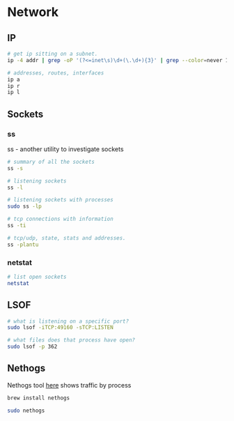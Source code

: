 # Network

## IP

```sh
# get ip sitting on a subnet.
ip -4 addr | grep -oP '(?<=inet\s)\d+(\.\d+){3}' | grep --color=never 192.168

# addresses, routes, interfaces
ip a  
ip r  
ip l               
```

## Sockets

### ss

ss - another utility to investigate sockets  

```sh
# summary of all the sockets
ss -s 

# listening sockets
ss -l 

# listening sockets with processes
sudo ss -lp

# tcp connections with information
ss -ti 

# tcp/udp, state, stats and addresses.
ss -plantu
```

### netstat

```sh
# list open sockets
netstat
```

## LSOF

```sh
# what is listening on a specific port?
sudo lsof -iTCP:49160 -sTCP:LISTEN

# what files does that process have open?
sudo lsof -p 362
```

## Nethogs

Nethogs tool [here](https://github.com/raboof/nethogs) shows traffic by process  

```sh
brew install nethogs

sudo nethogs
```
